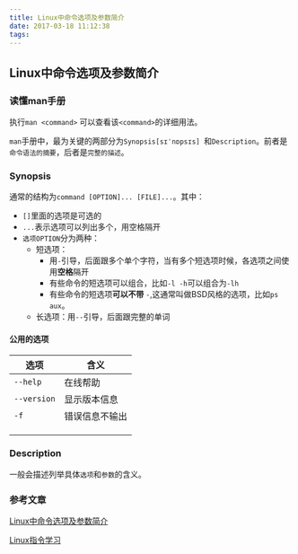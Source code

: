 ```yaml
---
title: Linux中命令选项及参数简介
date: 2017-03-18 11:12:38
tags:
---
```


## Linux中命令选项及参数简介

### 读懂man手册

执行`man <command>` 可以查看该`<command>`的详细用法。

`man`手册中，最为关键的两部分为`Synopsis[sɪˈnɒpsɪs] `和`Description`。前者是`命令语法的摘要`，后者是`完整的描述`。

<!--more-->

### Synopsis

通常的结构为`command [OPTION]... [FILE]...`。其中：

- `[]`里面的选项是可选的
- `...`表示选项可以列出多个，用空格隔开
- `选项OPTION`分为两种：
  - 短选项：
    - 用`-`引导，后面跟多个单个字符，当有多个短选项时候，各选项之间使用**空格**隔开
    - 有些命令的短选项可以组合，比如`-l -h`可以组合为`-lh`
    - 有些命令的短选项**可以不带** `-`,这通常叫做BSD风格的选项，比如`ps aux`。
  - 长选项：用`--`引导，后面跟完整的单词

#### 公用的选项

| 选项          | 含义      |
| ----------- | ------- |
| `--help`    | 在线帮助    |
| `--version` | 显示版本信息  |
| `-f`        | 错误信息不输出 |
|             |         |
|             |         |
|             |         |

### Description

一般会描述列举具体`选项`和`参数`的含义。

### 参考文章

[Linux中命令选项及参数简介](http://zhangqingli.blog.51cto.com/796670/1317740)

[Linux指令学习](http://jackqdyulei.github.io/2016/02/27/linux-command/s)